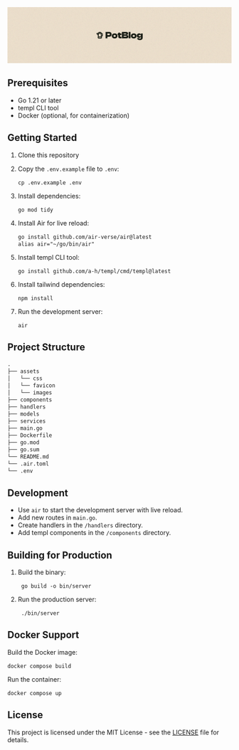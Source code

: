 ![ReadMe Banner](https://raw.githubusercontent.com/MathisVerstrepen/github-visual-assets/refs/heads/main/banner/PotBlog.png)

## Prerequisites

- Go 1.21 or later
- templ CLI tool
- Docker (optional, for containerization)

## Getting Started

1. Clone this repository

2. Copy the `.env.example` file to `.env`:
   ```
   cp .env.example .env
   ```

3. Install dependencies:
   ```
   go mod tidy
   ```

4. Install Air for live reload:
   ```
   go install github.com/air-verse/air@latest
   alias air="~/go/bin/air"
   ```

5. Install templ CLI tool:
   ```
   go install github.com/a-h/templ/cmd/templ@latest
   ```

6. Install tailwind dependencies:
   ```
   npm install
   ```

7. Run the development server:
   ```
   air
   ```

## Project Structure

```
.
├── assets
│   └── css
│   └── favicon
│   └── images
├── components
├── handlers
├── models
├── services
├── main.go
├── Dockerfile
├── go.mod
├── go.sum
└── README.md
└── .air.toml
└── .env
```

## Development

- Use `air` to start the development server with live reload.
- Add new routes in `main.go`.
- Create handlers in the `/handlers` directory.
- Add templ components in the `/components` directory.

## Building for Production

1. Build the binary:
   ```
    go build -o bin/server
   ```

2. Run the production server:
   ```
    ./bin/server
   ```

## Docker Support

Build the Docker image:
```
docker compose build
```

Run the container:
```
docker compose up
```

## License

This project is licensed under the MIT License - see the [LICENSE](LICENSE) file for details.